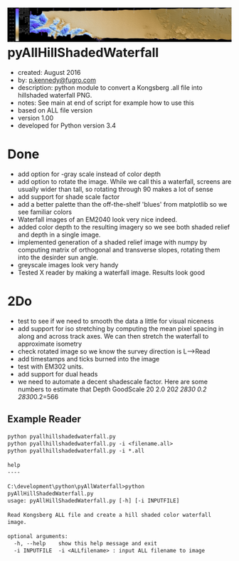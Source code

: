![Alt text](/sample.png?raw=true "Optional Title")
pyAllHillShadedWaterfall
=====
* created:       August 2016
* by:            p.kennedy@fugro.com
* description:   python module to convert a Kongsberg .all file into hillshaded waterfall PNG.
* notes:         See main at end of script for example how to use this
* based on ALL file version 
* version 1.00
* developed for Python version 3.4 

Done
====
* add option for -gray scale instead of color depth
* add option to rotate the image.  While we call this a waterfall, screens are usually wider than tall, so rotating through 90 makes a lot of sense
* add support for shade scale factor
* add a better palette than the off-the-shelf 'blues' from matplotlib so we see familiar colors
* Waterfall images of an EM2040 look very nice indeed.
* added color depth to the resulting imagery so we see both shaded relief and depth in a single image. 
* implemented generation of a shaded relief image with numpy by computing matrix of orthogonal and transverse slopes, rotating them into the desirder sun angle.
* greyscale images look very handy
* Tested X reader by making a waterfall image.  Results look good


2Do
===
* test to see if we need to smooth the data a little for visual niceness
* add support for iso stretching by computing the mean pixel spacing in along and across track axes.  We can then stretch the waterfall to approximate isometry
* check rotated image so we know the survey direction is L-->Read
* add timestamps and ticks burned into the image
* test with EM302 units.
* add support for dual heads
* we need to automate a decent shadescale factor.  Here are some numbers to estimate that
Depth GoodScale
20   2.0    20*2
2830 0.2    2830*0.2=566


Example Reader
-------
```
python pyallhillshadedwaterfall.py
python pyallhillshadedwaterfall.py -i <filename.all>  
python pyallhillshadedwaterfall.py -i *.all  

help
----

C:\development\python\pyAllWaterfall>python pyAllHillShadedWaterfall.py
usage: pyAllHillShadedWaterfall.py [-h] [-i INPUTFILE]

Read Kongsberg ALL file and create a hill shaded color waterfall image.

optional arguments:
  -h, --help    show this help message and exit
  -i INPUTFILE  -i <ALLfilename> : input ALL filename to image

```